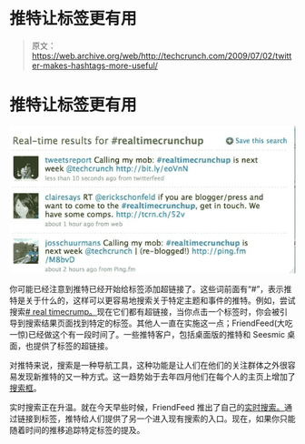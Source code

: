 # 推特让标签更有用

> 原文：<https://web.archive.org/web/http://techcrunch.com/2009/07/02/twitter-makes-hashtags-more-useful/>

# 推特让标签更有用

![](img/780de84a299207e6c173fc4462a40bcc.png)

你可能已经注意到推特已经开始给标签添加超链接了。这些词前面有“#”，表示推特是关于什么的，这样可以更容易地搜索关于特定主题和事件的推特。例如，尝试搜索[# real timecrump。](https://web.archive.org/web/20230211233214/http://twitter.com/#search?q=%23realtimecrunchup)现在它们都有超链接，当你点击一个标签时，你会被引导到搜索结果页面找到特定的标签。其他人一直在实施这一点；FriendFeed(大吃一惊)已经做这个有一段时间了。一些推特客户，包括桌面版的推特和 Seesmic 桌面，也提供了标签的超链接。

对推特来说，搜索是一种导航工具，这种功能是让人们在他们的关注群体之外很容易发现新推特的又一种方式。这一趋势始于去年四月他们在每个人的主页上增加了[搜索框](https://web.archive.org/web/20230211233214/https://techcrunch.com/2009/04/02/twitter-confirms-and-details-new-discovery-engine/)。

实时搜索正在升温。就在今天早些时候，FriendFeed 推出了自己的[实时搜索。](https://web.archive.org/web/20230211233214/https://techcrunch.com/2009/07/02/friendfeed-makes-its-search-results-real-time-too/)通过链接到标签，推特给人们提供了另一个进入现有搜索的入口。现在，如果你只能随着时间的推移追踪特定标签的提及。